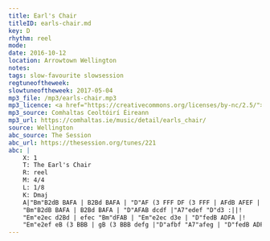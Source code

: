 ```yaml
---
title: Earl's Chair
titleID: earls-chair.md
key: D
rhythm: reel
mode:
date: 2016-10-12
location: Arrowtown Wellington
notes:
tags: slow-favourite slowsession
regtuneoftheweek:
slowtuneoftheweek: 2017-05-04
mp3_file: /mp3/earls-chair.mp3
mp3_licence: <a href="https://creativecommons.org/licenses/by-nc/2.5/">CC-BY-NC-2.5</a>
mp3_source: Comhaltas Ceoltóirí Éireann
mp3_url: https://comhaltas.ie/music/detail/earls_chair/
source: Wellington
abc_source: The Session
abc_url: https://thesession.org/tunes/221
abc: |
    X: 1
    T: The Earl's Chair
    R: reel
    M: 4/4
    L: 1/8
    K: Dmaj
    A|"Bm"B2dB BAFA | B2Bd BAFA | "D"AF (3 FFF DF (3 FFF | AFdB AFEF |!
    "Bm"B2dB BAFA | B2Bd BAFA | "D"AFAB dcdf |"A7"edef "D"d3 :||!
    "Em"e2ec d2Bd | efec "Bm"dFAB | "Em"e2ec d3e | "D"fedB ADFA |!
    "Em"e2ef eB (3 BBB | gB (3 BBB defg |"D"afbf "A7"afeg | "D"fedB ADFA :||
---
```


